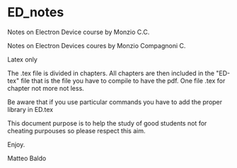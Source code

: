 # ED_notes
Notes on Electron Device course by Monzio C.C.

Notes on Electron Devices coures by Monzio Compagnoni C.

Latex only

The .tex file is divided in chapters. All chapters are then included in the "ED-tex" file that is the file you have to compile to have the pdf. One file .tex for chapter not more not less.

Be aware that if you use particular commands you have to add the proper library in ED.tex

This document purpose is to help the study of good students not for cheating purpouses so please respect this aim.

Enjoy.

Matteo Baldo
